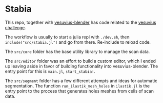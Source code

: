 # Stabia

This repo, together with [vesuvius-blender](https://github.com/spelufo/vesuvius-blender) has code related to the [vesuvius challenge](https://scrollprize.org).

The workflow is usually to start a julia repl with `./dev.sh`, then
`include("src/stabia.jl")` and go from there. Re-include to reload code.

The `src/core` folder has the base utility library to manage the scan data.

The `src/editor` folder was an effort to build a custom editor, which I ended up
leaving aside in favor of building functionality into vesuvius-blender. The entry
point for this is `main.jl`, `start_stabia!`.

The `src/segment` folder has a few different attempts and ideas for automatic
segmentation. The function `run_ilastik_mesh_holes` in `ilastik.jl` is the
entry point to the process that generates holes meshes from cells of scan data.

